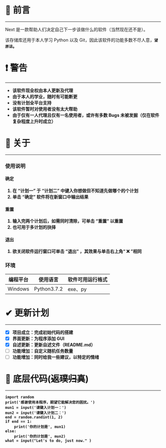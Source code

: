 # 📍 前言
---
Next 是一款帮助人们决定自己下一步该做什么的软件（当然现在还不是）。

该存储库还用于本人学习 Python 以及 Git，因此该软件的功能多数不尽人意，<b>`望原谅`。

# ❗ 警告
---
* 该软件现全权由本人更新及代理
* 由于本人的学业，随时有可能断更
* 没有计划全平台支持
* 该软件暂时对使用者没有太大帮助
* 由于仅有一人代理且仅有一名使用者，或许有多数 Bugs 未被发掘（仅在软件复杂程度上升时成立）

# 💬 关于
---
### 使用说明
#### 确定
1. 在 “计划一” 于 “计划二” 中键入你想做但不知道先做哪个的个计划
2. 单击 “确定” 软件将在新窗口中输出结果 
#### 重置
1. 输入完两个计划后，如需同时清除，可单击 “重置” 以重置
2. 也可用于多计划的抉择
#### 退出
1. 欲关闭软件运行窗口可单击 “退出” ，其效果与单击右上角“ ❌ ”相同
### 环境
|编程平台|使用语言|软件可用运行格式|
|-|-|-|
|Windows|Python3.7.2|exe、py|

# ✔ 更新计划
---
- [x] 项目成立：完成初始代码的搭建
- [x] 界面更新：为程序添加 GUI
- [x] 自述更新：更新自述文件（README.md）
- [ ] 功能增加：自定义随机任务数量
- [ ] 功能增加：同时给我一些建议，以特定的情绪

# 🧨 底层代码(~~返璞归真~~)
---
```
import random
print('感谢使用本程序，期望它能解决您的困扰。')
mun1 = input('请键入计划一：')
mun2 = input('请键入计划二：')
end = random.randint(1, 2)
if end == 1:
    print('你的计划是', mun1)
else:
    print('你的计划是', mun2)
what = input("Let's to do, just now." )
```
